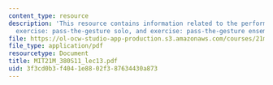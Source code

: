 ```yaml
---
content_type: resource
description: 'This resource contains information related to the performance interface,
  exercise: pass-the-gesture solo, and exercise: pass-the-gesture ensemble.'
file: https://ol-ocw-studio-app-production.s3.amazonaws.com/courses/21m-380-music-and-technology-live-electronics-performance-practices-spring-2011/3f3cd0b3f4041e8802f387634430a873_MIT21M_380S11_lec13.pdf
file_type: application/pdf
resourcetype: Document
title: MIT21M_380S11_lec13.pdf
uid: 3f3cd0b3-f404-1e88-02f3-87634430a873
---
```

